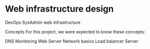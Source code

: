 #  Web infrastructure design
DevOps SysAdmin web infrastructure

Concepts
For this project, we were expected to know these concepts:

DNS
Monitoring
Web Server
Network basics
Load balancer
Server